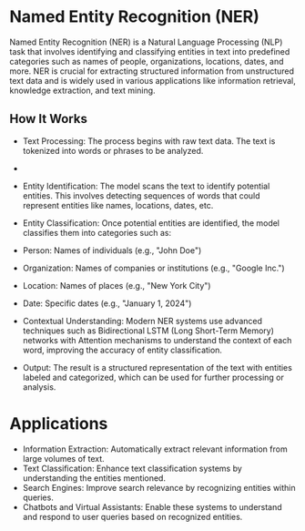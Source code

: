 # Named Entity Recognition (NER)

Named Entity Recognition (NER) is a Natural Language Processing (NLP) task that involves identifying and classifying entities in text into predefined categories such as names of people, organizations, locations, dates, and more. NER is crucial for extracting structured information from unstructured text data and is widely used in various applications like information retrieval, knowledge extraction, and text mining.

## How It Works
- Text Processing: The process begins with raw text data. The text is tokenized into words or phrases to be analyzed.
- 
- Entity Identification: The model scans the text to identify potential entities. This involves detecting sequences of words that could 
represent entities like names, locations, dates, etc.

- Entity Classification: Once potential entities are identified, the model classifies them into categories such as:

 - Person: Names of individuals (e.g., "John Doe")
 - Organization: Names of companies or institutions (e.g., "Google Inc.")
 - Location: Names of places (e.g., "New York City")
 - Date: Specific dates (e.g., "January 1, 2024")

- Contextual Understanding: Modern NER systems use advanced techniques such as Bidirectional LSTM (Long Short-Term Memory) networks with Attention mechanisms to understand the context of each word, improving the accuracy of entity classification.

- Output: The result is a structured representation of the text with entities labeled and categorized, which can be used for further processing or analysis.

# Applications
 - Information Extraction: Automatically extract relevant information from large volumes of text.
 - Text Classification: Enhance text classification systems by understanding the entities mentioned.
 - Search Engines: Improve search relevance by recognizing entities within queries.
 - Chatbots and Virtual Assistants: Enable these systems to understand and respond to user queries based on recognized entities.
